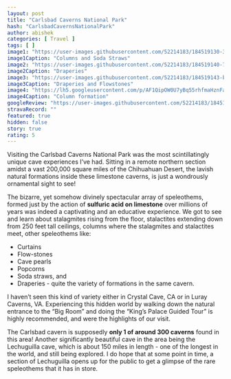 ```yaml
---
layout: post
title: "Carlsbad Caverns National Park"
hash: "CarlsbadCavernsNationalPark"
author: abishek
categories: [ Travel ]
tags: [ ]
image1: "https://user-images.githubusercontent.com/52214183/184519130-3dff88af-c30d-47de-991d-72df286ae0ee.jpg"
image1Caption: "Columns and Soda Straws"
image2: "https://user-images.githubusercontent.com/52214183/184519140-7ed5b40c-8ae2-4783-9b58-2f401a1d706e.jpg"
image2Caption: "Draperies"
image3: "https://user-images.githubusercontent.com/52214183/184519143-b47c329f-9c1b-4011-9a98-224c13074962.jpg"
image3Caption: "Draperies and Flowstones"
image4: "https://lh5.googleusercontent.com/p/AF1QipOW0U7yBq55rhfmaHznFaLk3a_nAC7co9hih1Yw=w600-h854-p-k-no"
image4Caption: "Column formation"
googleReview: "https://user-images.githubusercontent.com/52214183/184519147-03033b1d-e069-4679-93cc-c9ce2f27a191.jpg"
stravaRecord: ""
featured: true
hidden: false
story: true
rating: 5
---
```


Visiting the Carlsbad Caverns National Park was the most scintillatingly unique cave experiences I’ve had. Sitting in a remote northern section amidst a vast 200,000 square miles of the Chihuahuan Desert, the lavish natural formations inside these limestone caverns, is just a wondrously ornamental sight to see!

The bizarre, yet somehow divinely spectacular array of speleothems, formed just by the action of **sulfuric acid on limestone** over millions of years was indeed a captivating and an educative experience. We got to see and learn about stalagmites rising from the floor, stalactites extending down from 250 feet tall ceilings, columns where the stalagmites and stalactites meet, other speleothems like:
- Curtains
- Flow-stones
- Cave pearls
- Popcorns
- Soda straws, and
- Draperies - quite the variety of formations in the same cavern.

I haven’t seen this kind of variety either in Crystal Cave, CA or in Luray Caverns, VA. Experiencing this hidden world by walking down the natural entrance to the “Big Room” and doing the “King’s Palace Guided Tour” is highly recommended, and were the highlights of our visit.

The Carlsbad cavern is supposedly **only 1 of around 300 caverns** found in this area! Another significantly beautiful cave in the area being the Lechuguilla cave, which is about 150 miles in length - one of the longest in the world, and still being explored. I do hope that at some point in time, a section of Lechuguilla opens up for the public to get a glimpse of the rare speleothems that it has in store.
